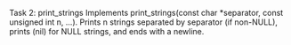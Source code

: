 
Task 2: print_strings
Implements print_strings(const char *separator, const unsigned int n, ...).
Prints n strings separated by separator (if non-NULL), prints (nil) for NULL strings, and ends with a newline.

